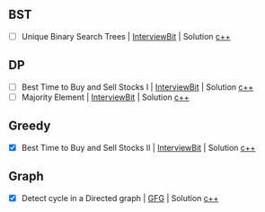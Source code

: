 ## BST
- [ ] Unique Binary Search Trees | [InterviewBit](https://www.interviewbit.com/problems/unique-binary-search-trees/) | Solution [c++](unique-binary-search-trees.cpp)

## DP
- [ ] Best Time to Buy and Sell Stocks I | [InterviewBit](https://www.interviewbit.com/problems/best-time-to-buy-and-sell-stocks-i/) | Solution [c++](best-time-to-buy-and-sell-stocks-i.cpp)
- [ ] Majority Element | [InterviewBit](https://www.interviewbit.com/problems/majority-element/) | Solution [c++](majority-element.cpp)

## Greedy
- [x] Best Time to Buy and Sell Stocks II | [InterviewBit](https://www.interviewbit.com/problems/best-time-to-buy-and-sell-stocks-ii/) | Solution [c++](best-time-to-buy-and-sell-stocks-ii.cpp)

## Graph
- [x] Detect cycle in a Directed graph | [GFG](https://www.geeksforgeeks.org/problems/detect-cycle-in-a-directed-graph/1) | Solution [c++](detect-cycle-in-a-directed-graph.cpp)
